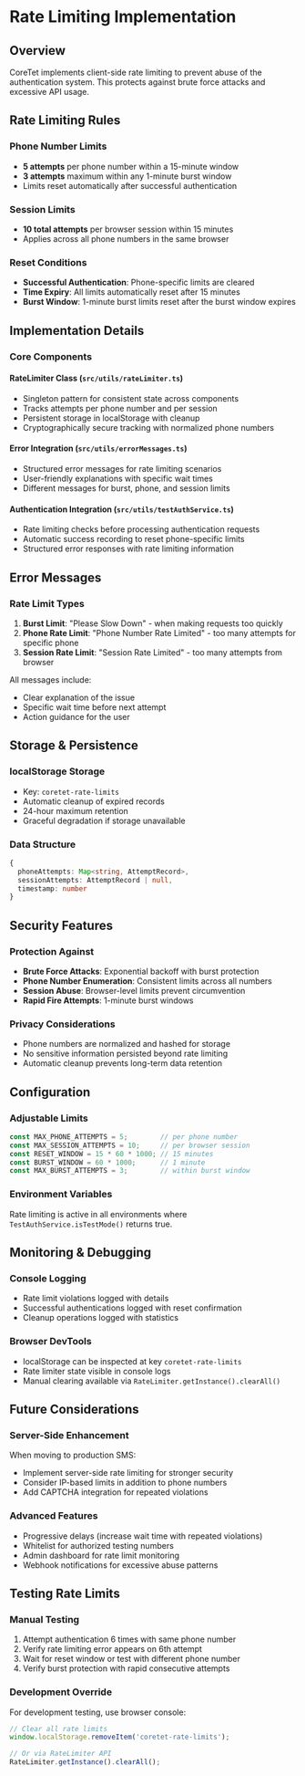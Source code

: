 # Rate Limiting Implementation

## Overview

CoreTet implements client-side rate limiting to prevent abuse of the authentication system. This protects against brute force attacks and excessive API usage.

## Rate Limiting Rules

### Phone Number Limits
- **5 attempts** per phone number within a 15-minute window
- **3 attempts** maximum within any 1-minute burst window
- Limits reset automatically after successful authentication

### Session Limits
- **10 total attempts** per browser session within 15 minutes
- Applies across all phone numbers in the same browser

### Reset Conditions
- **Successful Authentication**: Phone-specific limits are cleared
- **Time Expiry**: All limits automatically reset after 15 minutes
- **Burst Window**: 1-minute burst limits reset after the burst window expires

## Implementation Details

### Core Components

#### RateLimiter Class (`src/utils/rateLimiter.ts`)
- Singleton pattern for consistent state across components
- Tracks attempts per phone number and per session
- Persistent storage in localStorage with cleanup
- Cryptographically secure tracking with normalized phone numbers

#### Error Integration (`src/utils/errorMessages.ts`)
- Structured error messages for rate limiting scenarios
- User-friendly explanations with specific wait times
- Different messages for burst, phone, and session limits

#### Authentication Integration (`src/utils/testAuthService.ts`)
- Rate limiting checks before processing authentication requests
- Automatic success recording to reset phone-specific limits
- Structured error responses with rate limiting information

## Error Messages

### Rate Limit Types

1. **Burst Limit**: "Please Slow Down" - when making requests too quickly
2. **Phone Rate Limit**: "Phone Number Rate Limited" - too many attempts for specific phone
3. **Session Rate Limit**: "Session Rate Limited" - too many attempts from browser

All messages include:
- Clear explanation of the issue
- Specific wait time before next attempt
- Action guidance for the user

## Storage & Persistence

### localStorage Storage
- Key: `coretet-rate-limits`
- Automatic cleanup of expired records
- 24-hour maximum retention
- Graceful degradation if storage unavailable

### Data Structure
```typescript
{
  phoneAttempts: Map<string, AttemptRecord>,
  sessionAttempts: AttemptRecord | null,
  timestamp: number
}
```

## Security Features

### Protection Against
- **Brute Force Attacks**: Exponential backoff with burst protection
- **Phone Number Enumeration**: Consistent limits across all numbers
- **Session Abuse**: Browser-level limits prevent circumvention
- **Rapid Fire Attempts**: 1-minute burst windows

### Privacy Considerations
- Phone numbers are normalized and hashed for storage
- No sensitive information persisted beyond rate limiting
- Automatic cleanup prevents long-term data retention

## Configuration

### Adjustable Limits
```typescript
const MAX_PHONE_ATTEMPTS = 5;        // per phone number
const MAX_SESSION_ATTEMPTS = 10;     // per browser session
const RESET_WINDOW = 15 * 60 * 1000; // 15 minutes
const BURST_WINDOW = 60 * 1000;      // 1 minute
const MAX_BURST_ATTEMPTS = 3;        // within burst window
```

### Environment Variables
Rate limiting is active in all environments where `TestAuthService.isTestMode()` returns true.

## Monitoring & Debugging

### Console Logging
- Rate limit violations logged with details
- Successful authentications logged with reset confirmation
- Cleanup operations logged with statistics

### Browser DevTools
- localStorage can be inspected at key `coretet-rate-limits`
- Rate limiter state visible in console logs
- Manual clearing available via `RateLimiter.getInstance().clearAll()`

## Future Considerations

### Server-Side Enhancement
When moving to production SMS:
- Implement server-side rate limiting for stronger security
- Consider IP-based limits in addition to phone numbers
- Add CAPTCHA integration for repeated violations

### Advanced Features
- Progressive delays (increase wait time with repeated violations)
- Whitelist for authorized testing numbers
- Admin dashboard for rate limit monitoring
- Webhook notifications for excessive abuse patterns

## Testing Rate Limits

### Manual Testing
1. Attempt authentication 6 times with same phone number
2. Verify rate limiting error appears on 6th attempt
3. Wait for reset window or test with different phone number
4. Verify burst protection with rapid consecutive attempts

### Development Override
For development testing, use browser console:
```javascript
// Clear all rate limits
window.localStorage.removeItem('coretet-rate-limits');

// Or via RateLimiter API
RateLimiter.getInstance().clearAll();
```